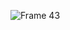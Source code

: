 ![Frame 43](https://user-images.githubusercontent.com/44183128/129429604-f92ce30e-ae92-41b1-9cf9-f718fa4a68de.png)
